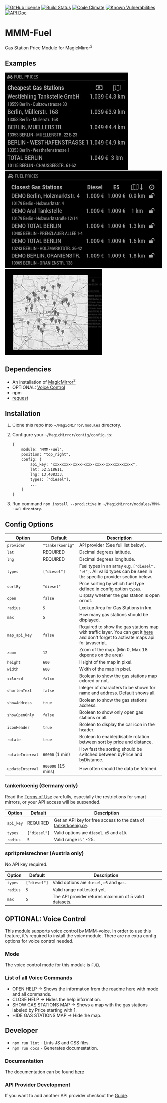 [![GitHub license](https://img.shields.io/badge/license-MIT-blue.svg?style=flat)](https://raw.githubusercontent.com/fewieden/MMM-Fuel/master/LICENSE) [![Build Status](https://travis-ci.org/fewieden/MMM-Fuel.svg?branch=master)](https://travis-ci.org/fewieden/MMM-Fuel) [![Code Climate](https://codeclimate.com/github/fewieden/MMM-Fuel/badges/gpa.svg?style=flat)](https://codeclimate.com/github/fewieden/MMM-Fuel) [![Known Vulnerabilities](https://snyk.io/test/github/fewieden/mmm-fuel/badge.svg)](https://snyk.io/test/github/fewieden/mmm-fuel) [![API Doc](https://doclets.io/fewieden/MMM-Fuel/master.svg)](https://doclets.io/fewieden/MMM-Fuel/master)

# MMM-Fuel

Gas Station Price Module for MagicMirror<sup>2</sup>

## Examples

![](.github/example.jpg) ![](.github/example2.jpg) ![](.github/example3.jpg)

## Dependencies

* An installation of [MagicMirror<sup>2</sup>](https://github.com/MichMich/MagicMirror)
* OPTIONAL: [Voice Control](https://github.com/fewieden/MMM-voice)
* npm
* [request](https://www.npmjs.com/package/request)

## Installation

1. Clone this repo into `~/MagicMirror/modules` directory.
1. Configure your `~/MagicMirror/config/config.js`:

    ```
    {
        module: "MMM-Fuel",
        position: "top_right",
        config: {
            api_key: "xxxxxxxx-xxxx-xxxx-xxxx-xxxxxxxxxxxx",
            lat: 52.518611,
            lng: 13.408333,
            types: ["diesel"],
            ...
        }
    }
    ```

1. Run command `npm install --productive` in `~/MagicMirror/modules/MMM-Fuel` directory.

## Config Options

| **Option** | **Default** | **Description** |
| --- | --- | --- |
| `provider` | `"tankerkoenig"` | API provider (See full list below). |
| `lat` | REQUIRED | Decimal degrees latitude. |
| `lng` | REQUIRED | Decimal degrees longitude. |
| `types` | `["diesel"]` | Fuel types in an array e.g. `["diesel", "e5"]`. All valid types can be seen in the specific provider section below. |
| `sortBy` | `"diesel"` | Price sorting by which fuel type defined in config option `types`. |
| `open` | `false` | Display whether the gas station is open or not. |
| `radius` | `5` | Lookup Area for Gas Stations in km. |
| `max` | `5` | How many gas stations should be displayed. |
| `map_api_key` | `false` | Required to show the gas stations map with traffic layer. You can get it [here](https://console.developers.google.com/) and don't forget to activate maps api for javascript. |
| `zoom` | `12` | Zoom of the map. (Min 0, Max 18 depends on the area) |
| `height` | `600` | Height of the map in pixel. |
| `width` | `600` | Width of the map in pixel. |
| `colored` | `false` | Boolean to show the gas stations map colored or not. |
| `shortenText` | `false` | Integer of characters to be shown for name and address. Default shows all. |
| `showAddress` | `true` | Boolean to show the gas stations address. |
| `showOpenOnly` | `false` | Boolean to show only open gas stations or all. |
| `iconHeader` | `true` | Boolean to display the car icon in the header. |
| `rotate` | `true` | Boolean to enable/disable rotation between sort by price and distance. |
| `rotateInterval` | `60000` (1 min) | How fast the sorting should be switched between byPrice and byDistance. |
| `updateInterval` | `900000` (15 mins) | How often should the data be fetched. |

### tankerkoenig (Germany only)

Read the [Terms of Use](https://creativecommons.tankerkoenig.de/#usage) carefully, especially the restrictions for smart mirrors,
or your API access will be suspended.

| **Option** | **Default** | **Description** |
| --- | --- | --- |
| `api_key` | REQUIRED | Get an API key for free access to the data of [tankerkoenig.de](https://creativecommons.tankerkoenig.de/#register). |
| `types` | `["diesel"]` | Valid options are `diesel`, `e5` and `e10`. |
| `radius` | `5` | Valid range is 1-25. |

### spritpreisrechner (Austria only)

No API key required.

| **Option** | **Default** | **Description** |
| --- | --- | --- |
| `types` | `["diesel"]` | Valid options are `diesel`, `e5` and `gas`. |
| `radius` | `5` | Valid range not tested yet. |
| `max` | `5` | The API provider returns maximum of 5 valid datasets. |

## OPTIONAL: Voice Control

This module supports voice control by [MMM-voice](https://github.com/fewieden/MMM-voice). In order to use this feature, it's required to install the voice module. There are no extra config options for voice control needed.

### Mode

The voice control mode for this module is `FUEL`

### List of all Voice Commands

* OPEN HELP -> Shows the information from the readme here with mode and all commands.
* CLOSE HELP -> Hides the help information.
* SHOW GAS STATIONS MAP -> Shows a map with the gas stations labeled by Price starting with 1.
* HIDE GAS STATIONS MAP -> Hide the map.

## Developer

* `npm run lint` - Lints JS and CSS files.
* `npm run docs` - Generates documentation.

### Documentation

The documentation can be found [here](https://doclets.io/fewieden/MMM-Fuel/master)

### API Provider Development

If you want to add another API provider checkout the [Guide](apis).
